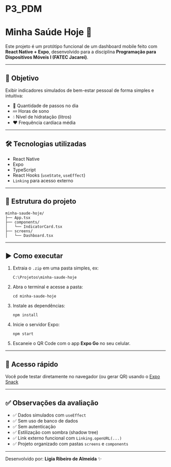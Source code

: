 # P3_PDM
# Minha Saúde Hoje 📱

Este projeto é um protótipo funcional de um dashboard mobile feito com **React Native + Expo**, desenvolvido para a disciplina **Programação para Dispositivos Móveis I (FATEC Jacareí)**.

---

## 🎯 Objetivo

Exibir indicadores simulados de bem-estar pessoal de forma simples e intuitiva:

- 🦶 Quantidade de passos no dia  
- 💤 Horas de sono  
- 💧 Nível de hidratação (litros)  
- ❤️ Frequência cardíaca média  

---

## 🛠️ Tecnologias utilizadas

- React Native
- Expo
- TypeScript
- React Hooks (`useState`, `useEffect`)
- `Linking` para acesso externo

---

## 📁 Estrutura do projeto

```
minha-saude-hoje/
├── App.tsx
├── components/
│   └── IndicatorCard.tsx
├── screens/
│   └── Dashboard.tsx
```

---

## ▶️ Como executar

1. Extraia o `.zip` em uma pasta simples, ex:
   ```
   C:\Projetos\minha-saude-hoje
   ```

2. Abra o terminal e acesse a pasta:
   ```
   cd minha-saude-hoje
   ```

3. Instale as dependências:
   ```
   npm install
   ```

4. Inicie o servidor Expo:
   ```
   npm start
   ```

5. Escaneie o QR Code com o app **Expo Go** no seu celular.

---

## 🔗 Acesso rápido

Você pode testar diretamente no navegador (ou gerar QR) usando o [Expo Snack](https://snack.expo.dev)

---

## ✅ Observações da avaliação

- ✅ Dados simulados com `useEffect`
- ✅ Sem uso de banco de dados
- ✅ Sem autenticação
- ✅ Estilização com sombra (shadow tree)
- ✅ Link externo funcional com `Linking.openURL(...)`
- ✅ Projeto organizado com pastas `screens` e `components`

---

Desenvolvido por: **Ligia Ribeiro de Almeida** ✨
